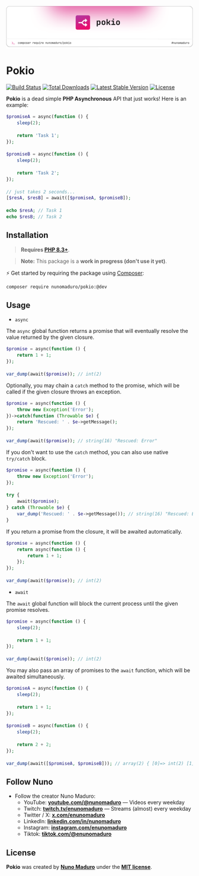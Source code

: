 <a href="https://nunomaduro.com/">
  <picture>
    <source media="(prefers-color-scheme: dark)" srcset="art/header-dark.png">
    <img alt="Logo for pokio" src="art/header-light.png">
  </picture>
</a>

# Pokio

<p>
    <a href="https://github.com/nunomaduro/pokio/actions"><img src="https://github.com/nunomaduro/pokio/actions/workflows/tests.yml/badge.svg" alt="Build Status"></a>
    <a href="https://packagist.org/packages/nunomaduro/pokio"><img src="https://img.shields.io/packagist/dt/nunomaduro/pokio" alt="Total Downloads"></a>
    <a href="https://packagist.org/packages/nunomaduro/pokio"><img src="https://img.shields.io/packagist/v/nunomaduro/pokio" alt="Latest Stable Version"></a>
    <a href="https://packagist.org/packages/nunomaduro/pokio"><img src="https://img.shields.io/packagist/l/nunomaduro/pokio" alt="License"></a>
</p>

**Pokio** is a dead simple **PHP Asynchronous** API that just works! Here is an example:

```php
$promiseA = async(function () {
    sleep(2);
    
    return 'Task 1';
});

$promiseB = async(function () {
    sleep(2);
    
    return 'Task 2';
});

// just takes 2 seconds...
[$resA, $resB] = await([$promiseA, $promiseB]);

echo $resA; // Task 1
echo $resB; // Task 2
```

## Installation

> **Requires [PHP 8.3+](https://php.net/releases/)**.

> **Note:** This package is a **work in progress (don't use it yet)**.

⚡️ Get started by requiring the package using [Composer](https://getcomposer.org):

```bash
composer require nunomaduro/pokio:@dev
```

## Usage

- `async`

The `async` global function returns a promise that will eventually resolve the value returned by the given closure.

```php
$promise = async(function () {
    return 1 + 1;
});

var_dump(await($promise)); // int(2)
```

Optionally, you may chain a `catch` method to the promise, which will be called if the given closure throws an exception.

```php
$promise = async(function () {
    throw new Exception('Error');
})->catch(function (Throwable $e) {
    return 'Rescued: ' . $e->getMessage();
});

var_dump(await($promise)); // string(16) "Rescued: Error"
```

If you don't want to use the `catch` method, you can also use native `try/catch` block.

```php
$promise = async(function () {
    throw new Exception('Error');
});

try {
    await($promise);
} catch (Throwable $e) {
    var_dump('Rescued: ' . $e->getMessage()); // string(16) "Rescued: Error"
}
```

If you return a promise from the closure, it will be awaited automatically.

```php
$promise = async(function () {
    return async(function () {
        return 1 + 1;
    });
});

var_dump(await($promise)); // int(2)
```

- `await`

The `await` global function will block the current process until the given promise resolves.

```php
$promise = async(function () {
    sleep(2);
    
    return 1 + 1;
});

var_dump(await($promise)); // int(2)
```

You may also pass an array of promises to the `await` function, which will be awaited simultaneously.

```php
$promiseA = async(function () {
    sleep(2);
    
    return 1 + 1;
});

$promiseB = async(function () {
    sleep(2);
    
    return 2 + 2;
});

var_dump(await([$promiseA, $promiseB])); // array(2) { [0]=> int(2) [1]=> int(4) }
```

## Follow Nuno

- Follow the creator Nuno Maduro:
    - YouTube: **[youtube.com/@nunomaduro](https://www.youtube.com/@nunomaduro)** — Videos every weekday
    - Twitch: **[twitch.tv/enunomaduro](https://www.twitch.tv/enunomaduro)** — Streams (almost) every weekday
    - Twitter / X: **[x.com/enunomaduro](https://x.com/enunomaduro)**
    - LinkedIn: **[linkedin.com/in/nunomaduro](https://www.linkedin.com/in/nunomaduro)**
    - Instagram: **[instagram.com/enunomaduro](https://www.instagram.com/enunomaduro)**
    - Tiktok: **[tiktok.com/@enunomaduro](https://www.tiktok.com/@enunomaduro)**

## License

**Pokio** was created by **[Nuno Maduro](https://twitter.com/enunomaduro)** under the **[MIT license](https://opensource.org/licenses/MIT)**.

